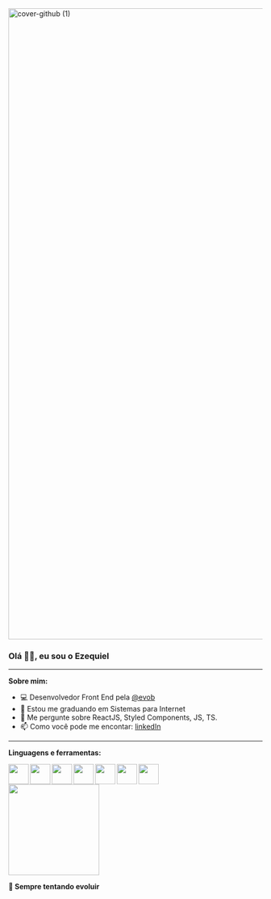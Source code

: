 <img width="1250" alt="cover-github (1)" src="https://user-images.githubusercontent.com/85039218/217985838-ae4c8a8a-979a-4afb-b389-52fbc6e2e2b9.png">

### Olá 👋🏾, eu sou o Ezequiel

* * *

**Sobre mim:**

- 💻 Desenvolvedor Front End pela [@evob](https://www.evob.com.br/)
- 📝 Estou me graduando em Sistemas para Internet
- 💬 Me pergunte sobre ReactJS, Styled Components, JS, TS.
- 📫 Como você pode me encontar: [linkedIn](https://www.linkedin.com/in/ezequiel-soares-da-silva-b64a64207/)

* * *

**Linguagens e ferramentas:**

<img align="left" height="40" src="https://i.imgur.com/OeTzbJm.png">
<img align="left" height="40" src="https://i.imgur.com/HU70Yfs.png">
<img align="left" height="40" src="https://i.imgur.com/Su8g1cR.png">
<img align="left" height="40" src="https://i.imgur.com/TaE00Gf.png">
<img align="left" height="40" src="https://i.imgur.com/MHBu0FS.png">
<img align="left" height="40" src="https://i.imgur.com/3iMXSay.png">
<img height="40" src="https://i.imgur.com/VgEJgFS.png">

<div>
  <a href="https://github.com/MrEzequiel">
    <img height="180em" src="https://github-readme-stats.vercel.app/api/top-langs/?username=mrezequiel&layout=compact&langs_count=5&theme=dark"/>
  </a>
</div>

**🚀 Sempre tentando evoluir**
